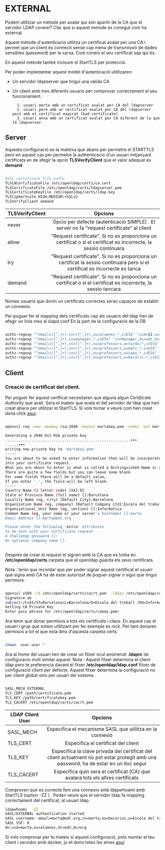 # EXTERNAL

Podem utilitzar un mètode per avalar qui són apartir de la CA que el servidor LDAP coneixi?
Clar que si aquest metode es conegut com ha external.

Aquest mètode d'autenticació utilitza un certificat avalat per una CA i permet que un client és
 connecti sense cap mena de transmissió de dades sensibles (password) per la xarxa. Com coneix el seu certificat sap qui és.

En aquest mètode també incloure el StartTLS per protecció.

Per poder implementar aquest model d'autenticació utilitzaren:

- Un servidor ldapserver que tingui una vàlida CA

- Un client amb tres diferents usuaris per comprovar correctament el seu funcionament.
		
		1. usuari marta amb un certificat avalat per CA del ldapserver
		2. usuari pere amb un certificat avalat per CA del ldapserver però amb el certificat expirat (bad certificate)
		3. usuari anna amb un certificat avalat per CA diferent de la que té ldapserver.

## Server

Aquesta configuració es la mateixa que abans per permetre el STARTTLS pero en aquest cas per permetre la authenticacio d'un usuari mitjançant certificats en de afegir la opcio **TLSVerifyClient** que el valor adequat es  **demand**


```bash

#SSL certificate file paths
TLSCACertificateFile /etc/openldap/certs/ca.cert
TLSCertificateFile /etc/openldap/certs/ldapserver.pem
TLSCertificateKeyFile /etc/openldap/certs/ldap.key
TLSCipherSuite HIGH:MEDIUM:+SSLv2
TLSVerifyClient demand

```

| TLSVerifyClient |                                                                    Opcions                                                  |
| --------------- |:---------------------------------------------------------------------------------------------------------------------------:|
| never           | Opcio per defecte (autenticació SIMPLE) . El server no fa "request certificate" al client                                   |
| allow           | "Request certificate". Si no es proporciona un certificat o si el certificat es incorrecte, la sessio continuara            |
| try             | "Request certificate". Si no es proporciona un certificat la sessio continuara pero si el certificat es incorrecte es tanca |
| demand          | "Request certificate". Si no es proporciona un certificat o si el certificat es incorrecte, la sessio tancara               |

Nomes usuaris que donin un certificats correctes seran capaços de establir un connexio.

Per poguer fer el mapping dels certificats cap als usuaris del ldap hen de afegir un linia mes al slapd.conf 
En la part de la configuració de la DB

```bash

authz-regexp "^email=([^,]+),cn=([^,]+),ou=alumnes.*,c=ES$" "uid=$2,ou=alumnes,dc=edt,dc=org"
authz-regexp "^email=([^,]+),cn=manager.*,c=ES$" "cn=Manager,dc=edt,dc=org"
authz-regexp "^email=([^,]+),cn=([^,]+),ou=professors,o=tarda.*,c=ES$" "uid=$2,o=tarda,ou=professors,dc=edt,dc=org"
authz-regexp "^email=([^,]+),cn=([^,]+),ou=professors,o=mati.*,c=ES$" "uid=$2,o=mati,ou=professors,dc=edt,dc=org"
authz-regexp "^email=([^,]+),cn=([^,]+),ou=professors,o=caps.*,c=ES$" "uid=$2,o=caps,ou=professors,dc=edt,dc=org"
authz-regexp "^email=([^,]+),cn=([^,]+),ou=professors,o=becaris.*,c=ES$" "uid=$2,o=becaris,ou=professors,dc=edt,dc=org"

```
		
## Client 

### Creació de certificat del client.


Per poguer fer aquest certficat necesitaren que alguna algun *Certificate Authority* que avali. Sera el mateix 
que avala el del servidor de ldap que hen creat abans per utilitzar el StartTLS. Si vols tornar a veure com hen creat dona click [aquí](https://github.com/isx26067826/project/tree/master/sources/starttls.md).
 
```bash

openssl req -new -newkey rsa:2048 -keyout martakey.pem -nodes -out martacsr.pem

Generating a 2048 bit RSA private key
.........................................................+++
......+++
writing new private key to 'martakey.pem'
-----
You are about to be asked to enter information that will be incorporated
into your certificate request.
What you are about to enter is what is called a Distinguished Name or a DN.
There are quite a few fields but you can leave some blank
For some fields there will be a default value,
If you enter '.', the field will be left blank.
-----
Country Name (2 letter code) [XX]:ES
State or Province Name (full name) []:Barcelona
Locality Name (eg, city) [Default City]:Barcelona
Organization Name (eg, company) [Default Company Ltd]:Escola del treball 
Organizational Unit Name (eg, section) []:Informatica
Common Name (eg, your name or your server's hostname) []:marta
Email Address []:marta@edt.org

Please enter the following 'extra' attributes
to be sent with your certificate request
A challenge password []:
An optional company name []:
 
```

Despres de crear el *request* el signen amb la CA que es troba en **/etc/openldap/certs** carpeta que el openldap guarda els seus certificats. 

Nota : tenin que recordar que per poder signar aquest certificat el usuari que signa amb CA ha de estar autorizat de poguer signar o sigui que tingui permisos .


```bash

openssl x509 -CA /etc/openldap/certs/cacrt.pem  -CAkey /etc/openldap/certs/cakey.pem  -req -in martacsr.pem  -CAcreateserial -out martacert.pem
Signature ok
subject=/C=ES/ST=Barcelona/L=Barcelona/O=Escola del treball /OU=Informatica/CN=marta/emailAddress=marta@edt.org
Getting CA Private Key
Enter pass phrase for /etc/openldap/certs/cakey.pem:


```

Ara tenin que donar permisos a tots els certificats i claus. En aquest cas el usuari i grup que estem utilitzant per fer exemple es nick. Per tant donaren permisos a tot el que esta dins d'aquesta carpeta certs

```bash

chown  user.user *

```

Ara al *home* del usuari hen de crear un fitxer ocul anomenat **.ldaprc** de configuracio molt similar aquest:
Nota : Aquest fitxer determina el client ldap pero te preferencia davant el fitxer **/etc/openldap/ldap.conf** fitxer de configuració client per defecte. Aquest fitxer determina la configuració no per client global sino per usuari del sistema.


```bash

SASL_MECH EXTERNAL
TLS_CERT /path/certificate.pem
TLS_KEY /path/certificatekey.pem
TLS_CACERT /etc/openldap/certs/cacrt.pem

```

| LDAP Client User  |  					 			                               Opcions                                                  		   	    |
| ----------------- |:-------------------------------------------------------------------------------------------------------------------------------------:|
| SASL_MECH         | Especifica el mecanisme SASL que utilitza en la connexió                          													|
| TLS_CERT          | Especifica el certificat del client                                                                                                   |
| TLS_KEY           | Especifica la clave privada del certificat del client actualment no pot estar protegit amb una password, ha de estar en un lloc segur |
| TLS_CACERT        | Especifica quin sera el certificat (CA) que avalara tots els altres certificats                                					    |





Comproven que es correcte fem una connexio amb ldapwhoami amb StartTLS (option -ZZ ) . Poden veure que el servidor ldap fa mapping correctament del certificat,
al usuari ldap.

```bash
ldapwhoami  -ZZ
SASL/EXTERNAL authentication started
SASL username: email=marta@edt.org,cn=marta,ou=becarios,o=Escola del treball,l=Barcelona,st=Barcelona,c=ES
SASL SSF: 0
dn:uid=marta,ou=alumnes,dc=edt,dc=org

```

Si vols comprovar per tu mateix si aquest configuració, pots montar el teu client i servidor amb docker, jo et dono totes les eines 
[aquí](https://github.com/isx26067826/project/tree/master/sources/external-execute.md)



